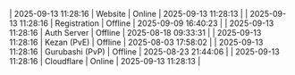 | 2025-09-13 11:28:16 | Website | Online | 2025-09-13 11:28:13 |
| 2025-09-13 11:28:16 | Registration | Offline | 2025-09-09 16:40:23 |
| 2025-09-13 11:28:16 | Auth Server | Offline | 2025-08-18 09:33:31 |
| 2025-09-13 11:28:16 | Kezan (PvE) | Offline | 2025-08-03 17:58:02 |
| 2025-09-13 11:28:16 | Gurubashi (PvP) | Offline | 2025-08-23 21:44:06 |
| 2025-09-13 11:28:16 | Cloudflare | Online | 2025-09-13 11:28:13 |
